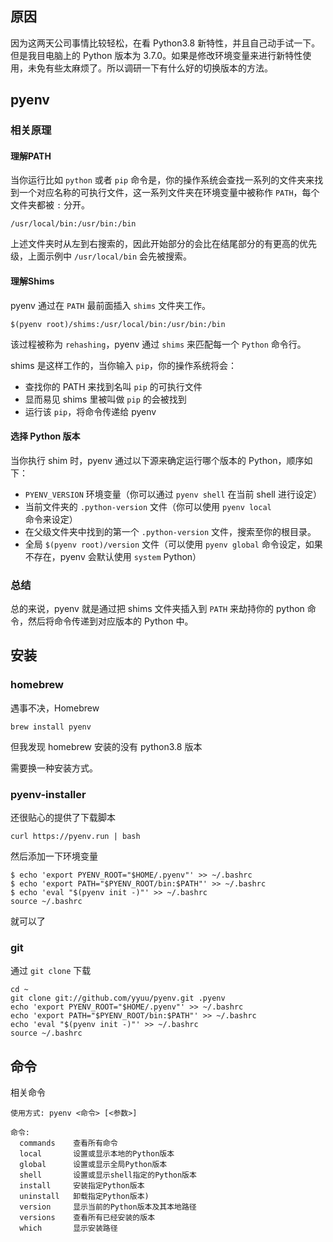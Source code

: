 ## 原因

因为这两天公司事情比较轻松，在看 Python3.8 新特性，并且自己动手试一下。但是我目电脑上的 Python 版本为 3.7.0。如果是修改环境变量来进行新特性使用，未免有些太麻烦了。所以调研一下有什么好的切换版本的方法。

## pyenv

### 相关原理

#### 理解PATH

当你运行比如 `python` 或者 `pip` 命令是，你的操作系统会查找一系列的文件夹来找到一个对应名称的可执行文件，这一系列文件夹在环境变量中被称作 `PATH`，每个文件夹都被 `:` 分开。
```
/usr/local/bin:/usr/bin:/bin
```
上述文件夹时从左到右搜索的，因此开始部分的会比在结尾部分的有更高的优先级，上面示例中 `/usr/local/bin` 会先被搜索。

#### 理解Shims

pyenv 通过在 `PATH` 最前面插入 `shims` 文件夹工作。
```
$(pyenv root)/shims:/usr/local/bin:/usr/bin:/bin
```
该过程被称为 `rehashing`，pyenv 通过 `shims` 来匹配每一个 `Python` 命令行。

shims 是这样工作的，当你输入 `pip`，你的操作系统将会：

+ 查找你的 PATH 来找到名叫 `pip` 的可执行文件
+ 显而易见 shims 里被叫做 `pip` 的会被找到
+ 运行该 `pip`，将命令传递给 pyenv

#### 选择 Python 版本
当你执行 shim 时，pyenv 通过以下源来确定运行哪个版本的 Python，顺序如下：

+ `PYENV_VERSION` 环境变量（你可以通过 `pyenv shell` 在当前 shell 进行设定）
+ 当前文件夹的 `.python-version` 文件（你可以使用 `pyenv local` 命令来设定）
+ 在父级文件夹中找到的第一个 `.python-version` 文件，搜索至你的根目录。
+ 全局 `$(pyenv root)/version` 文件（可以使用 `pyenv global` 命令设定，如果不存在，pyenv 会默认使用 `system` Python）

### 总结

总的来说，pyenv 就是通过把 shims 文件夹插入到 `PATH` 来劫持你的 python 命令，然后将命令传递到对应版本的 Python 中。

## 安装

### homebrew
遇事不决，Homebrew
```
brew install pyenv
```
但我发现 homebrew 安装的没有 python3.8 版本

需要换一种安装方式。

### pyenv-installer

还很贴心的提供了下载脚本
```
curl https://pyenv.run | bash
```
然后添加一下环境变量
```
$ echo 'export PYENV_ROOT="$HOME/.pyenv"' >> ~/.bashrc
$ echo 'export PATH="$PYENV_ROOT/bin:$PATH"' >> ~/.bashrc
$ echo 'eval "$(pyenv init -)"' >> ~/.bashrc
source ~/.bashrc
```
就可以了

### git

通过 `git clone` 下载
```
cd ~
git clone git://github.com/yyuu/pyenv.git .pyenv
echo 'export PYENV_ROOT="$HOME/.pyenv"' >> ~/.bashrc
echo 'export PATH="$PYENV_ROOT/bin:$PATH"' >> ~/.bashrc
echo 'eval "$(pyenv init -)"' >> ~/.bashrc
source ~/.bashrc
```
## 命令


相关命令

```
使用方式: pyenv <命令> [<参数>]

命令:
  commands    查看所有命令
  local       设置或显示本地的Python版本
  global      设置或显示全局Python版本
  shell       设置或显示shell指定的Python版本
  install     安装指定Python版本
  uninstall   卸载指定Python版本)
  version     显示当前的Python版本及其本地路径
  versions    查看所有已经安装的版本
  which       显示安装路径
```

